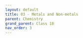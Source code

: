 ```yaml
---
layout: default
title: 03 - Metals and Non-metals
parent: Chemistry
grand_parent: Class 10
nav_order: 3
---
```

